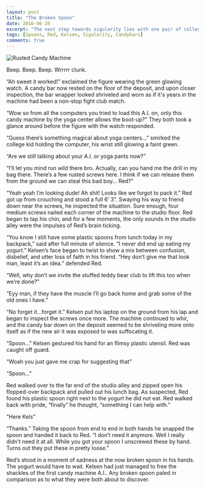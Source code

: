 ```yaml
---
layout: post
title: "The Broken Spoon"
date: 2016-06-20
excerpt: "The next step towards sigularity lies with one pair of college kids and a Candy Bar Machine"
tags: [Spoons, Red, Kelsen, Sigularity, Candybars]
comments: true
---
```

![Rusted Candy Machine]({{site.baseurl}}/_images/RustedCandyMachine.jpg)

Beep. Beep. Beep. Wrrrrr clunk.

“Ah sweet it worked!” exclaimed the figure wearing the green glowing watch. A candy bar now rested on the floor of the deposit, and upon closer inspection, the bar wrapper looked shriveled and worn as if it's years in the machine had been a non-stop fight club match. 

“Wow so from all the computers you tried to load this A.I. on, only this candy machine by the yoga center allows the boot-up?” They both took a glance around before the figure with the watch responded.

“Guess there’s something magical about yoga centers…” smirked the college kid holding the computer, his wrist still glowing a faint green. 

“Are we still talking about your A.I. or yoga pants now?”

“I’ll let you mind run wild there bro. Actually, can you hand me the drill in my bag there. There’s a few rusted screws here. I think if we can release them from the ground we can steal this bad boy… Red?”

“Yeah yeah I’m looking dude! Ah shit! Looks like we forgot to pack it.” Red got up from crouching and stood a full 6’ 3”. Swaying his way to friend down near the screws, he inspected the situation. Sure enough, four medium screws nailed each corner of the machine to the studio floor. Red began to tap his chin, and for a few moments, the only sounds in the studio alley were the impulses of Red’s brain ticking. 


“You know I still have some plastic spoons from lunch today in my backpack,” said after full minute of silence. “I never did end up eating my yogurt.”
Kelsen’s face began to twist to show a mix between confusion, disbelief, and utter loss of faith in his friend. 
“Hey don’t give me that look man, least it’s an idea.” defended Red. 

“Well, why don’t we invite the stuffed teddy bear club to lift this too when we’re done?”

“Eyy man, if they have the muscle I’ll go back home and grab some of the old ones I have.” 

“No forget it...forget it.” Kelsen put his laptop on the ground from his lap and began to inspect the screws once more. The machine continued to whir, and the candy bar down on the deposit seemed to be shriveling more onto itself as if the new air it was exposed to was suffocating it.

“Spoon…” Kelsen gestured his hand for an flimsy plastic utensil. Red was caught off guard. 

“Woah you just gave me crap for suggesting that”

“Spoon…”

Red walked over to the far end of the studio alley and  zipped open his flopped-over backpack and pulled out his lunch bag. As suspected, Red found his plastic spoon right next to the yogurt he did not eat. Red walked back with pride, “finally” he thought, “something I can help with.”

“Here Kels”

“Thanks.” Taking the spoon from end to end in both hands he snapped the spoon and handed it back to Red. “I don’t need it anymore. Well I really didn’t need it at all. While you got your spoon I unscrewed these by hand. Turns out they put these in pretty loose.”

Red’s stood in a moment of sadness at the now broken spoon in his hands. The yogurt would have to wait. Kelsen had just managed to free the shackles of the first candy machine A.I.. Any broken spoon paled in comparison as to what they were both about to discover.


